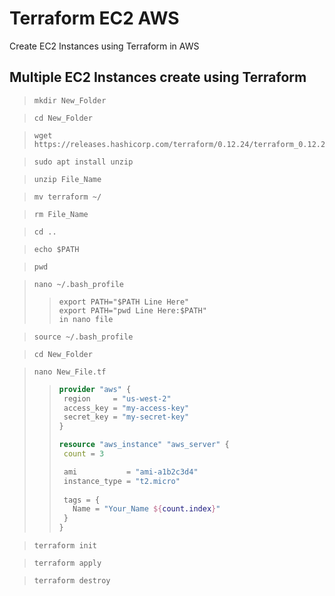 # Terraform EC2 AWS
 Create EC2 Instances using Terraform in AWS

 ## Multiple EC2 Instances create using Terraform
 
>```
>mkdir New_Folder
>```

>```
>cd New_Folder
>```

> ```
> wget https://releases.hashicorp.com/terraform/0.12.24/terraform_0.12.24_linux_amd64.zip
> ```

>```
>sudo apt install unzip
>```

>```
>unzip File_Name
>```

>```
> mv terraform ~/
>```

>```
>rm File_Name
>```

>```
>cd ..
>```

>```
>echo $PATH
>```

>```
>pwd
>```

>```
>nano ~/.bash_profile
>```
>
>>```
>>export PATH="$PATH Line Here"
>>export PATH="pwd Line Here:$PATH"
>>in nano file
>>```

>```
>source ~/.bash_profile
>```

>```
>cd New_Folder
>```

>```
>nano New_File.tf
>```
>
>> ```terraform
>> provider "aws" {
>>  region     = "us-west-2"
>>  access_key = "my-access-key"
>>  secret_key = "my-secret-key"
>>}
>>
>>resource "aws_instance" "aws_server" {
>>  count = 3
>>
>>  ami           = "ami-a1b2c3d4"
>>  instance_type = "t2.micro"
>>  
>>  tags = {
>>    Name = "Your_Name ${count.index}"
>>  }
>>}
>> ```

>```
>terraform init
>```

>```
>terraform apply
>```

>```
> terraform destroy
>```